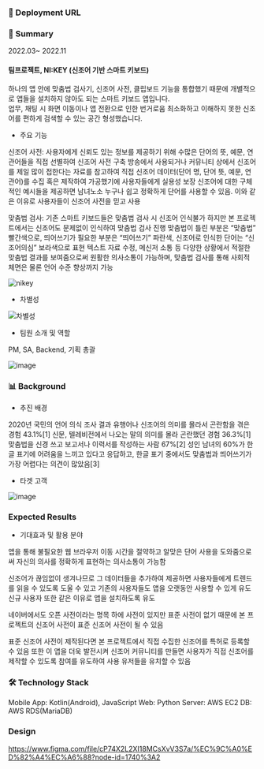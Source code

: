 ### 🔗 Deployment URL

### 📌 Summary

2022.03~ 2022.11

#### 팀프로젝트, NI:KEY (신조어 기반 스마트 키보드) 

하나의 앱 안에 맞춤법 검사기, 신조어 사전, 클립보드 기능을 통합했기 때문에 개별적으로 앱들을 설치하지 않아도 되는 스마트 키보드 앱입니다.    
업무, 채팅 시 화면 이동이나 앱 전환으로 인한 번거로움 최소화하고 이해하지 못한 신조어를 편하게 검색할 수 있는 공간 형성했습니다.

- 주요 기능

신조어 사전:
사용자에게 신뢰도 있는 정보를 제공하기 위해 수많은 단어의 뜻, 예문, 연관어들을 직접 선별하여 신조어 사전 구축
방송에서 사용되거나 커뮤니티 상에서 신조어를 제일 많이 접한다는 자료를 참고하여 직접 신조어 데이터(단어 명, 단어 뜻, 예문, 연관어)를 수집 혹은 제작하여 가공했기에 사용자들에게 실용성 보장
신조어에 대한 구체적인 예시들을 제공하면 남녀노소 누구나 쉽고 정확하게 단어를 사용할 수 있음. 이와 같은 이유로 사용자들이 신조어 사전을 믿고 사용

맞춤법 검사:
기존 스마트 키보드들은 맞춤법 검사 시 신조어 인식불가
하지만 본 프로젝트에서는 신조어도 문제없이 인식하여 맞춤법 검사 진행
맞춤법이 틀린 부분은 “맞춤법” 빨간색으로, 띄어쓰기가 필요한 부분은 “띄어쓰기” 파란색,
신조어로 인식한 단어는 “신조어의심” 보라색으로 표현 
텍스트 자료 수정, 메신저 소통 등 다양한 상황에서 적절한 맞춤법 결과를 보여줌으로써 원활한
의사소통이 가능하며,  맞춤법 검사를 통해 사회적 체면은 물론 언어 수준 향상까지 가능 

![nikey](https://user-images.githubusercontent.com/71927533/199383073-219f9df9-e5e3-4635-acdc-4288b170b2dd.PNG)

- 차별성

![차별성](https://user-images.githubusercontent.com/71927533/199383979-130f45ff-822e-4b19-8325-f065c4c47c25.PNG)


- 팀원 소개 및 역할

PM, SA, Backend, 기획 총괄

![image](https://user-images.githubusercontent.com/71927533/199383538-82bfaf0f-8939-499b-a58b-970801f469b7.png)


### 📊 Background

- 추진 배경

2020년 국민의 언어 의식 조사 결과
유행어나 신조어의 의미를 몰라서 곤란함을 겪은 경험 43.1%[1]
신문, 텔레비전에서 나오는 말의 의미를 몰라 곤란했던 경험 36.3%[1]
맞춤법을 신경 쓰고 보고서나 이력서를 작성하는 사람 67%[2]
성인 남녀의 60%가 한글 표기에 어려움을 느끼고 있다고 응답하고, 한글 표기 중에서도 맞춤법과 띄어쓰기가 가장 어렵다는 의견이 많았음[3]


- 타겟 고객

![image](https://user-images.githubusercontent.com/71927533/199383804-caec3ecd-86ba-41b0-b74e-ea8f7e6c9f1b.png)


### Expected Results

- 기대효과 및 활용 분야

앱을 통해 불필요한 웹 브라우저 이동 시간을 절약하고 알맞은 단어 사용을 도와줌으로써 자신의 의사를 정확하게 표현하는 의사소통이 가능함

신조어가 끊임없이 생겨나므로 그 데이터들을 추가하여 제공하면 사용자들에게 트렌드를 읽을 수 있도록 도울 수 있고 기존의 사용자들도 앱을 오랫동안 사용할 수 있게 유도
신규 사용자 또한 같은 이유로 앱을 설치하도록 유도

네이버에서도 오픈 사전이라는 명목 하에 사전이 있지만 표준 사전이 없기 때문에 
본 프로젝트의 신조어 사전이 표준 신조어 사전이 될 수 있음

표준 신조어 사전이 제작된다면 본 프로젝트에서 직접 수집한 신조어를 특허로 등록할 수 있음 또한 이 앱을 더욱 발전시켜 신조어 커뮤니티를 만들면 사용자가 직접 신조어를 제작할 수 있도록 참여를 유도하여 사용 유저들을 유치할 수 있음



### 🛠️ Technology Stack

Mobile App: Kotlin(Android), JavaScript
Web: Python
Server: AWS EC2
DB: AWS RDS(MariaDB)



### Design

https://www.figma.com/file/cP74X2L2XI18MCsXvV3S7a/%EC%9C%A0%ED%82%A4%EC%A6%88?node-id=1740%3A2
